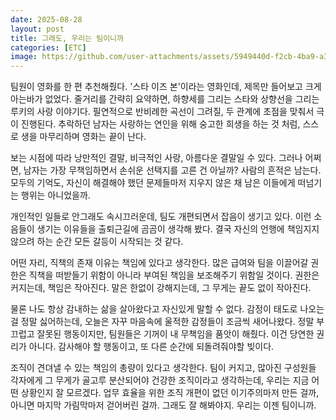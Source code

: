 ```yaml
---
date: 2025-08-28
layout: post
title: 그래도, 우리는 팀이니까
categories: [ETC]
image: https://github.com/user-attachments/assets/5949440d-f2cb-4ba9-a3ec-baa15aa9a05c
---
```


팀원이 영화를 한 편 추천해줬다. '스타 이즈 본'이라는 영화인데, 제목만 들어보고 크게 아는바가 없었다.
줄거리를 간략히 요약하면, 하향세를 그리는 스타와 상향선을 그리는 루키의 사랑 이야기다. 필연적으로 반비례한 곡선이 그려질, 두 관계에 초점을 맞춰서 극이 진행된다.
추락하던 남자는 사랑하는 연인을 위해 숭고한 희생을 하는 것 처럼, 스스로 생을 마무리하며 영화는 끝이 난다.

보는 시점에 따라 낭만적인 결말, 비극적인 사랑, 아름다운 결말일 수 있다. 
그러나 어쩌면, 남자는 가장 무책임하면서 손쉬운 선택지를 고른 건 아닐까?
사람의 흔적은 남는다. 모두의 기억도, 자신이 해결해야 했던 문제들마저 지우지 않은 채 남은 이들에게 떠넘기는 행위는 아니었을까.

개인적인 일들로 안그래도 속시끄러운데, 팀도 개편되면서 잡음이 생기고 있다. 
이런 소음들이 생기는 이유들을 출퇴근길에 곰곰이 생각해 봤다. 
결국 자신의 언행에 책임지지 않으려 하는 순간 모든 갈등이 시작되는 것 같다.

어떤 자리, 직책의 존재 이유는 책임에 있다고 생각한다. 
많은 급여와 팀을 이끌어갈 권한은 직책을 떠받들기 위함이 아니라 부여된 책임을 보조해주기 위함일 것이다.
권한은 커지는데, 책임은 작아진다.
말은 한없이 강해지는데, 그 무게는 끝도 없이 작아진다.

물론 나도 항상 감내하는 삶을 살아왔다고 자신있게 말할 수 없다.
감정이 태도로 나오는 걸 정말 싫어하는데, 오늘은 자꾸 마음속에 울적한 감정들이 조금씩 새어나왔다.
정말 부끄럽고 잘못된 행동이지만, 팀원들은 기꺼이 내 무책임을 품앗이 해줬다.
이건 당연한 권리가 아니다. 감사해야 할 행동이고, 또 다른 순간에 되돌려줘야할 빚이다.

조직이 견뎌낼 수 있는 책임의 총량이 있다고 생각한다. 
팀이 커지고, 많아진 구성원들 각자에게 그 무게가 골고루 분산되어야 건강한 조직이라고 생각하는데, 
우리는 지금 어떤 상황인지 잘 모르겠다.
업무 효율을 위한 조직 개편이 없던 이기주의마저 만든 걸까, 아니면 마지막 가림막마저 걷어버린 걸까.
그래도 잘 해봐야지. 우리는 이젠 팀이니까.
